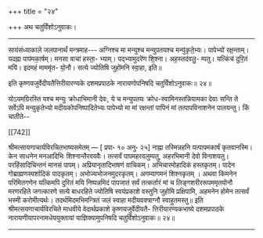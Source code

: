 +++
title = "२४"

+++
अथ चतुर्विंशोऽनुवाकः।
________________________
सायंसंध्याकाले जलपानार्थं मन्त्रमाह---
अग्निश्च मा मन्युश्च मन्युपतयश्च मन्यु॑कृते॒भ्यः। पापेभ्यो॑
रक्ष॒न्ताम्। यदह्ना पाप॑मका॒र्षम्। मनसा वाचा॑ हस्ता॒-
भ्याम्। पद्भ्यामुदरे॑ण शि॒श्ना। अह॒स्तद॑वलु॒-
म्पतु। यत्किंच॑ दुरि॒तं मयि॑। इदमहं माममृ॑त-
यो॒नौ। सत्ये ज्योतिषि जुहो॑मनि स्वा॒हा, इति॥

इति कृष्णयजुर्वेदीयतैत्तिरीयारण्यके दशमप्रपाठके नारायणोपनिषदि चतुर्विंशोऽनुवाकः॥ २४॥

योऽयमग्रिरस्ति यश्च मन्युः क्रोधाभिमानी देवः, ये च मन्युपतयः क्रोध-स्वामिनस्तन्नियामका देवाः सन्ति ते सर्वेऽपि मन्युकृतेभ्यो मदीयकोपनिष्पादितेभ्यः पापेभ्यो मा मां रक्षन्तां पापिनं मां तत्पापविनाशनेन पालयन्तु। किं चातीते--

[[742]]

श्रीमत्सायणाचार्यविरचितभाष्यसमेतम् — [ प्रपा॰ १० अनु॰ २५]
नाह्ना तस्मिन्नहनि यत्पापमकार्षं कृतवानस्मि। केन साधनेन मनआदिभिः शिश्नान्तैरवयवैः। तत्सर्वं पापमहरवलुम्पतु, अहरभिमानी देवो विनाशयतु। परहिंसादिचिन्तनं मानसं पापम्। अप्रियानृतादिभाषणं वाचिकम्। अभिचारमोहादिकं हस्तकृतम्। पादेन गोब्राह्मणस्पर्शादिकं पादकृतम्। अभोज्यभोजनमुदरकृतम्। अगम्यागमनं शिश्नकृतम् । अथवा किमनेन परिमितगणेन यत्किमपि दुरितं मयि निष्पन्नमिदं पापजातं सर्वं तत्कर्तारं मां च लिङ्गशरीररूपममृतयोनौ मरणरहिते जगत्कारणे सत्ये बाधरहिते ज्योतिषि स्वयंप्रकाशे वस्तुनि जुहोमि प्रक्षिपामि, अहमनेन होमेन तत्सर्वं भस्मी करोमीत्यर्थः। तदर्थमिदमभिमन्त्रितं जलं स्वाहा मदीयवक्त्राग्नौ स्वाहुतमस्तु॥
इति श्रीमत्सयणाचार्यविरचिते माधवीये वेदार्थप्रकाशे कृष्णयजुर्वेदीयतै-
त्तिरीयारण्यकभाष्ये दशमप्रपाठके नारायणीयापरनामधेययुक्तायां
याज्ञिक्यामुपनिषदि चतुर्विंशोऽनुवाकः॥ २४॥
________________________
